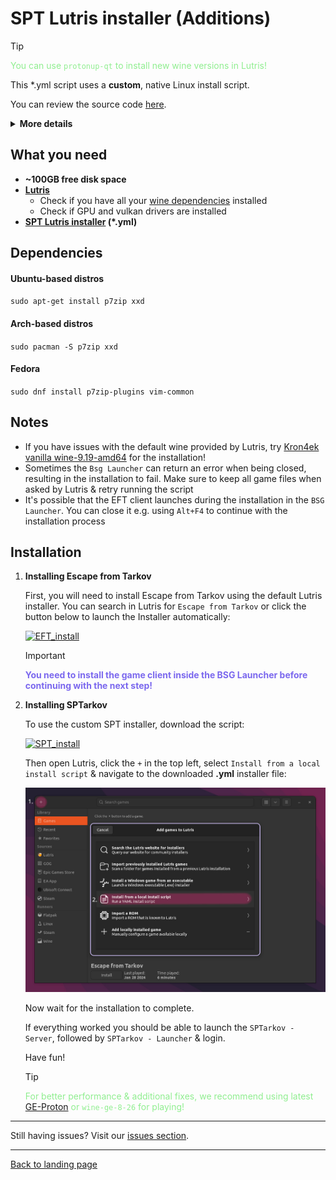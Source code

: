 
# SPT Lutris installer (Additions)

> [!TIP]
> <span style="color:lightgreen">You can use `protonup-qt` to install new wine versions in Lutris! </span>

This *.yml script uses a **custom**, native Linux install script.

You can review the source code [here](../installers/spt-linux-additions).

<details>

**<summary>More details</summary>**

### Why using a custom installer script?

The initial reason for writting the script was to work around issues with the official `SPTInstaller` running through Wine.

There is a bug in most common Wine runners used by `Lutris` or `Bottles` that is causing the patching process to fail randomly. To work around this, the user needs to manually install a custom Wine runner in Lutris and use it globally for the installation.

To get rid of this extra step and also improve on stability and usability, we began experimenting with patching game files on our own using `xdelta3` and the patch files included in the official patcher archive. Later, a custom installation script has been written as well.

### What are the advantages?

- Faster, more stable installation process
- Additional features, e.g.:
    - Native installer & patcher in a single script
    - Support for [reflinking](https://btrfs.readthedocs.io/en/latest/Reflink.html) on supported filesystems (e.g. btrfs)
    - Reinstall mode - creates a backup of user files and reinstalls the latest SPT version
    - **WIP**: Create & restore user backups using CLI commands

### What about disadvantages?

- No standalone GUI - you either have to use the Lutris installer or the CLI to interact with the script.
- No official support on Discord or elsewhere by the mod developers

</details>

## What you need

- **~100GB free disk space**
- **[Lutris](https://lutris.net/downloads)**
    - Check if you have all your [wine dependencies](https://github.com/lutris/docs/blob/master/WineDependencies.md) installed
    - Check if GPU and vulkan drivers are installed
- **[SPT Lutris installer](../installers/lutris-installer-additions.yml) (*.yml)**
    

## Dependencies

#### Ubuntu-based distros
`sudo apt-get install p7zip xxd`

#### Arch-based distros
`sudo pacman -S p7zip xxd`

#### Fedora
`sudo dnf install p7zip-plugins vim-common`

## Notes

- If you have issues with the default wine provided by Lutris, try [Kron4ek vanilla wine-9.19-amd64](https://github.com/Kron4ek/Wine-Builds/releases/tag/9.19) for the installation!
- Sometimes the `Bsg Launcher` can return an error when being closed, resulting in the installation to fail. Make sure to keep all game files when asked by Lutris & retry running the script
- It's possible that the EFT client launches during the installation in the `BSG Launcher`. You can close it e.g. using `Alt+F4` to continue with the installation process


## Installation

1. **Installing Escape from Tarkov**

    First, you will need to install Escape from Tarkov using the default Lutris installer. You can search in Lutris for `Escape from Tarkov` or click the button below to launch the Installer automatically:

    [![EFT_install]][Link1]

    [Link1]: lutris:escape-from-tarkov-official

    [EFT_install]: https://img.shields.io/badge/Install_EFT-EF2D5E?style=for-the-badge&logoColor=white&logo=Lutris

    
    > [!IMPORTANT]
    > <span style="color:mediumslateblue">**You need to install the game client inside the BSG Launcher before continuing with the next step!**


2. **Installing SPTarkov**

    To use the custom SPT installer, download the script:
    
    [![SPT_install]][Link2]

    [Link2]: https://github.com/MadByteDE/SPT-Linux-Guide/blob/addon_installer/installers/lutris-installer-additions.yml

    [SPT_install]: https://img.shields.io/badge/Download_Installer-EF2D5E?style=for-the-badge&logoColor=white&logo=Lutris
    
    Then open Lutris, click the `+` in the top left, select `Install from a local install script` & navigate to the downloaded **.yml** installer file:

    <img src="../media/lutris_install_script.jpg" alt="drawing" width="580"/>

    Now wait for the installation to complete.

    If everything worked you should be able to launch the `SPTarkov - Server`, followed by `SPTarkov - Launcher` & login.

    Have fun!

    > [!TIP]
    > <span style="color:lightgreen">For better performance & additional fixes, we recommend using latest [GE-Proton](https://github.com/GloriousEggroll/proton-ge-custom/releases) or `wine-ge-8-26` for playing!</span>

***
Still having issues? Visit our [issues section](../docs/issues.md).

***
[Back to landing page](../README.md)